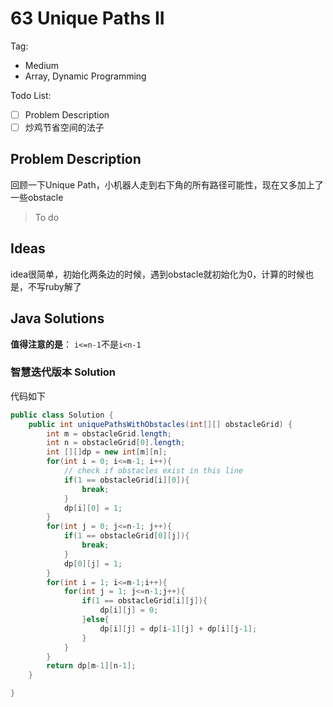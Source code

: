 # 63 Unique Paths II

Tag:

- Medium
- Array, Dynamic Programming

Todo List:

- [ ] Problem Description
- [ ] 炒鸡节省空间的法子

## Problem Description

回顾一下Unique Path，小机器人走到右下角的所有路径可能性，现在又多加上了一些obstacle

> To do

## Ideas

idea很简单，初始化两条边的时候，遇到obstacle就初始化为0，计算的时候也是，不写ruby解了



## Java Solutions

**值得注意的是**： `i<=n-1`不是`i<n-1`

### 智慧迭代版本 Solution

代码如下

```java
public class Solution {
    public int uniquePathsWithObstacles(int[][] obstacleGrid) {
        int m = obstacleGrid.length;
        int n = obstacleGrid[0].length;
        int [][]dp = new int[m][n];
        for(int i = 0; i<=m-1; i++){
            // check if obstacles exist in this line
            if(1 == obstacleGrid[i][0]){
                break;
            }
            dp[i][0] = 1;
        }
        for(int j = 0; j<=n-1; j++){
            if(1 == obstacleGrid[0][j]){
                break;
            }
            dp[0][j] = 1;
        }
        for(int i = 1; i<=m-1;i++){
            for(int j = 1; j<=n-1;j++){
                if(1 == obstacleGrid[i][j]){
                    dp[i][j] = 0;
                }else{
                    dp[i][j] = dp[i-1][j] + dp[i][j-1];    
                }
            }
        }
        return dp[m-1][n-1];
    }

}
```


